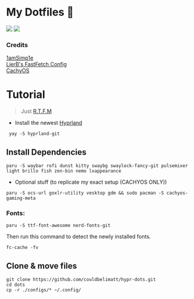 # My Dotfiles 📁

![](https://limatt.s-ul.eu/aRj18NCR)
![](https://limatt.s-ul.eu/8Fvyoavp)

### Credits

[1amSimp1e](https://github.com/1amSimp1e/dots)\
[LierB's FastFetch Config](https://github.com/LierB/fastfetch) \
[CachyOS](https://cachyos.org)

# Tutorial


> Just [R.T.F.M](https://en.wikipedia.org/wiki/RTFM)

- Install the newest [Hyprland](https://hyprland.org/)

 ```
  yay -S hyprland-git
 ```

## Install Dependencies

```
paru -S waybar rofi dunst kitty swaybg swaylock-fancy-git pulsemixer light brillo fish zen-bin nemo lxappearance
```

- Optional stuff (to replicate my exact setup (CACHYOS ONLY))
```
paru -S ocs-url goxlr-utility vesktop gdm && sudo pacman -S cachyos-gaming-meta
```

### Fonts:

  ```
  paru -S ttf-font-awesome nerd-fonts-git
  ```

Then run this command to detect the newly installed fonts.

```
fc-cache -fv
```

## Clone & move files 

```
git clone https://github.com/couldbelimatt/hypr-dots.git
cd dots
cp -r ./configs/* ~/.config/
```


